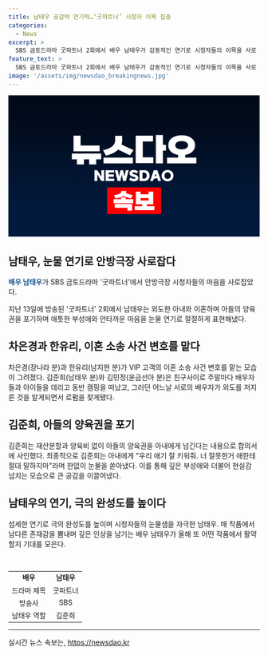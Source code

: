 ```yaml
---
title: 남태우 공감력 연기력…‘굿파트너’ 시청자 이목 집중
categories:
  - News
excerpt: >
  SBS 금토드라마 굿파트너 2회에서 배우 남태우가 감동적인 연기로 시청자들의 이목을 사로 잡았다. 외도한 아내와의 이혼 과정에서의 애틋한 부성애와 안타까운 마음을 눈물 연기로 표현하여 많은 사랑을 받았다. 극 중에서 자녀 양육권을 포기하는 장면에서의 감정적 연기는 많은 이들에게 공감을 이끌어내며 깊은 여운을 남겼다. 이로써 남태우는 다음 작품에서의 활약을 기대할 만한 배우임을 입증하였다.
feature_text: >
  SBS 금토드라마 굿파트너 2회에서 배우 남태우가 감동적인 연기로 시청자들의 이목을 사로 잡았다. 외도한 아내와의 이혼 과정에서의 애틋한 부성애와 안타까운 마음을 눈물 연기로 표현하여 많은 사랑을 받았다. 극 중에서 자녀 양육권을 포기하는 장면에서의 감정적 연기는 많은 이들에게 공감을 이끌어내며 깊은 여운을 남겼다. 이로써 남태우는 다음 작품에서의 활약을 기대할 만한 배우임을 입증하였다.
image: '/assets/img/newsdao_breakingnews.jpg'
---
```


<p><img src="/assets/img/newsdao_breakingnews.jpg" alt="koreaapp 속보" /></p>

<h2 data-ke-size="size26">남태우, 눈물 연기로 안방극장 사로잡다</h2>

<p data-ke-size="size16"><b><span style="color: #1a5490;">배우 남태우</span></b>가 SBS 금토드라마 '굿파트너'에서 안방극장 시청자들의 마음을 사로잡았다. </p>

<p data-ke-size="size16">지난 13일에 방송된 '굿파트너' 2회에서 남태우는 외도한 아내와 이혼하며 아들의 양육권을 포기하며 애틋한 부성애와 안타까운 마음을 눈물 연기로 절절하게 표현해냈다.</p>

<h2 data-ke-size="size26">차은경과 한유리, 이혼 소송 사건 변호를 맡다</h2>

<p data-ke-size="size16">차은경(장나라 분)과 한유리(남지현 분)가 VIP 고객의 이혼 소송 사건 변호를 맡는 모습이 그려졌다. 김준희(남태우 분)와 김민정(윤금선아 분)은 친구사이로 주말마다 배우자들과 아이들을 데리고 동반 캠핑을 떠났고, 그러던 어느날 서로의 배우자가 외도를 저지른 것을 알게되면서 로펌을 찾게됐다.</p>

<h2 data-ke-size="size26">김준희, 아들의 양육권을 포기</h2>

<p data-ke-size="size16">김준희는 재산분할과 양육비 없이 아들의 양육권을 아내에게 넘긴다는 내용으로 합의서에 사인했다. 최종적으로 김준희는 아내에게 "우리 애기 잘 키워줘. 너 잘못한거 애한테 절대 말하지마"라며 한없이 눈물을 쏟아냈다. 이를 통해 깊은 부성애와 더불어 현실감 넘치는 모습으로 큰 공감을 이끌어냈다.</p>

<h2 data-ke-size="size26">남태우의 연기, 극의 완성도를 높이다</h2>

<p data-ke-size="size16">섬세한 연기로 극의 완성도를 높이며 시청자들의 눈물샘을 자극한 남태우. 매 작품에서 남다른 존재감을 뽐내며 깊은 인상을 남기는 배우 남태우가 올해 또 어떤 작품에서 활약할지 기대를 모은다.</p>

<p data-ke-size="size16">&nbsp;</p>

<table>
    <tbody>
        <tr>
            <td style="text-align: center; height: 17px;"><b>배우</b></td>
            <td style="text-align: center; height: 17px;"><b>남태우</b></td>
        </tr>
        <tr>
            <td style="text-align: center; height: 17px;">드라마 제목</td>
            <td style="text-align: center; height: 17px;">굿파트너</td>
        </tr>
        <tr>
            <td style="text-align: center; height: 17px;">방송사</td>
            <td style="text-align: center; height: 17px;">SBS</td>
        </tr>
        <tr>
            <td style="text-align: center; height: 17px;">남태우 역할</td>
            <td style="text-align: center; height: 17px;">김준희</td>
        </tr>
    </tbody>
</table>

<p><hr></p>
실시간 뉴스 속보는, <a href="https://newsdao.kr" rel="dofollow">https://newsdao.kr</a>


